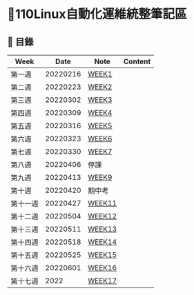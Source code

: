 # 📓110Linux自動化運維統整筆記區  

## 💭 目錄
|  Week  |  Date  |  Note  | Content | 
| ------ | ------ | ------ | ------ |
| 第一週 | 20220216 | [WEEK1](WEEK1/week1.md) |  |
| 第二週 | 20220223 | [WEEK2](WEEK2/week2.md) |  |
| 第三週 | 20220302 | [WEEK3](WEEK3/week3.md) |  |
| 第四週 | 20220309 | [WEEK4](WEEK4/week4.md) |  |
| 第五週 | 20220316 | [WEEK5](WEEK5/week5.md) |  |
| 第六週 | 20220323 | [WEEK6](WEEK6/week6.md) |  |
| 第七週 | 20220330 | [WEEK7](WEEK7/week7.md) |  |
| 第八週 | 20220406 | 停課 |  |
| 第九週 | 20220413 | [WEEK9](WEEK9/week9.md) |  |
| 第十週 | 20220420 | 期中考 |  |
| 第十一週 | 20220427 | [WEEK11](WEEK11/week11.md) |  |
| 第十二週 | 20220504 | [WEEK12](WEEK12/week12.md) |  |
| 第十三週 | 20220511 | [WEEK13](WEEK13/week13.md) |  |
| 第十四週 | 20220518 | [WEEK14](WEEK14/week14.md) |  |
| 第十五週 | 20220525 | [WEEK15](WEEK15/week15.md) |  |
| 第十六週 | 20220601 | [WEEK16](WEEK16/week16.md) |  |
| 第十七週 | 2022 | [WEEK17]() |  |

